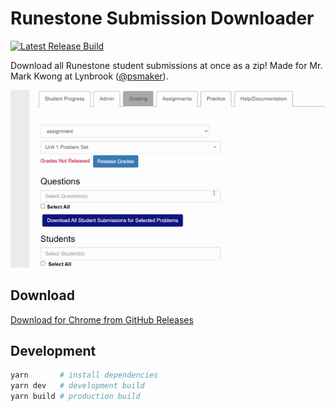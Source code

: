 # Runestone Submission Downloader

[![Latest Release Build](https://github.com/KentoNishi/runestone-submission-downloader/actions/workflows/release.yaml/badge.svg)](https://github.com/KentoNishi/runestone-submission-downloader/actions/workflows/release.yaml)

Download all Runestone student submissions at once as a zip! Made for Mr. Mark Kwong at Lynbrook ([@psmaker](https://github.com/psmaker)).

![./demo.gif](./demo.gif)

## Download
[Download for Chrome from GitHub Releases](https://github.com/KentoNishi/runestone-submission-downloader/releases)

## Development
```bash
yarn       # install dependencies
yarn dev   # development build
yarn build # production build
```